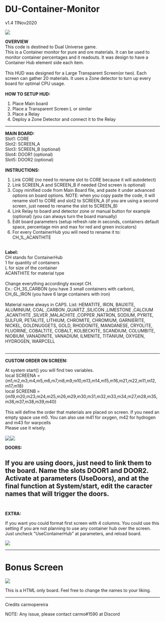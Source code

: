 # DU-Container-Monitor
v1.4 11Nov2020

<img src="https://github.com/carmopereira/DU-Container-Monitor/blob/main/main_screen.jpg" />

<b>OVERVIEW</b><br>
This code is destined to Dual Universe game.<br>
This is a Container monitor for pure and ore materials. It can be used to monitor container percentages and it readouts. It was design to have a Container Hub element side each item.<br>
<br>
This HUD was designed for a Large Transparent Screen(or two). Each screen can gather 20 materials. It uses a Zone detector to turn up every board for optimal CPU usage.<br>
<br>
<b>HOW TO SETUP HUD:</b>

1. Place Main board
2. Place a Transparent Screen L or similar
3. Place a Relay
4. Deploy a Zone Detector and connect it to the Relay

-----------------------------

<b>MAIN BOARD:</b><br>
Slot1: CORE<br>
Slot2: SCREEN_A<br>
Slot3: SCREEN_B (optional)<br>
Slot4: DOOR1 (optional)<br>
Slot5: DOOR2 (optional)<br>
<br>
<b>INSTRUCTIONS:</b>
1. Link CORE (no need to rename slot to CORE because it will autodetect)
2. Link SCREEN_A and SCREEN_B if needed (2nd screen is optional)
3. Copy minified code from Main Board file, and paste it under advanced options on board options.
NOTE: when you copy paste the code, it will rename slot1 to CORE and slot2 to SCREEN_A (if you are using a second screen, just neeed to rename the slot to SCREEN_B)
4. Link Relay to board and detector zone or manual button for example (optional) (you can always turn the board manually)
5. Edit board parameters (setup refresh rate in seconds, containers default space, percentage min and max for red and green incicators)
6. For every ContainerHub you will need to rename it to: CH_1L_ACANTHITE
<br>
<b>Label:</b><br>
CH stands for ContainerHub<br>
1 for quantity of containers<br>
L for size of the container<br>
ACANTHITE for material type<br>
<br>
Change everything accordingly except CH.<br>Ex.: CH_3S_CARBON (you have 3 small containers with carbon), CH_6L_IRON (you have 6 large containers with iron)<br>
<br>
Material name always in CAPS. List: HEMATITE, IRON, BAUXITE, ALUMINIUM, COAL ,CARBON ,QUARTZ ,SILICON ,LIMESTONE ,CALCIUM ,ACANTHITE ,SILVER ,MALACHITE ,COPPER ,NATRON, SODIUM, PYRITE, SULFUR, PETALITE, LITHIUM, CHROMITE, CHROMIUM, GARNIERITE, NICKEL, GOLDNUGGETS, GOLD, RHODONITE, MANGANESE, CRYOLITE, FLUORINE, COBALTITE, COBALT, KOLBECKITE, SCANDIUM, COLUMBITE, NIOBIUM, VANADINITE, VANADIUM, ILMENITE, TITANIUM, OXYGEN, HYDROGEN, WARPCELL<br>
<br>

-----------------------------

<b>CUSTOM ORDER ON SCREEN:</b><br>

At system start() you will find two variables. <br>
local SCREENA = {m1,m2,m3,m4,m5,m6,m7,m8,m9,m10,m13,m14,m15,m16,m21,m22,m11,m12,m17,m18}<br>
local SCREENB = {m19,m20,m23,m24,m25,m26,m29,m30,m31,m32,m33,m34,m27,m28,m35,m36,m37,m38,m39,m40}<br>
<br>
This will define the order that materials are placed on screen. If you need an empty space use m0. You can also use m41 for oxygen, m42 for hydrogen and m43 for warpcells<br>
Please use it wisely.<br>
<br>
<img src="https://github.com/carmopereira/DU-Container-Monitor/blob/main/material_list1.jpg" /><img src="https://github.com/carmopereira/DU-Container-Monitor/blob/main/material_list2.jpg" />

<b>DOORS:</b><br>

If you are using doors, just need to link them to the board. Name the slots DOOR1 and DOOR2.<br>
Activate at parameters (UseDoors), and at the final function at System/start, edit the caracter names that will trigger the doors.<br>
<br>
-----------------------------
<b>EXTRA:</b><br>

If you want you could format first screen with 4 columns. You could use this setting if you are not planning to use any container hub over the screen. Just uncheck "UseContainerHub" at parameters, and reload board.

<img src="https://github.com/carmopereira/DU-Container-Monitor/blob/main/main_screen_nohubs.jpg" />

-----------------------------

<h1>Bonus Screen</h1>

<img src="https://github.com/carmopereira/DU-Container-Monitor/blob/main/bonus_screen.png" />

This is a HTML only board. Feel free to change the names to your liking.


-----------------------------

Credits
carmopereira

NOTE: Any issue, please contact carmo#1590 at Discord
